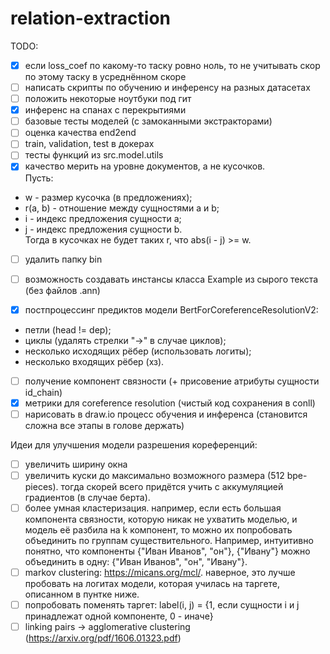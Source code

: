 # relation-extraction
TODO:
* [x] если loss_coef по какому-то таску ровно ноль, то не учитывать скор по этому таску в усреднённом скоре
* [ ] написать скрипты по обучению и инференсу на разных датасетах
* [ ] положить некоторые ноутбуки под гит
* [x] инференс на спанах с перекрытиями
* [ ] базовые тесты моделей (с замоканными экстракторами)
* [ ] оценка качества end2end
* [ ] train, validation, test в докерах
* [ ] тесты функций из src.model.utils
* [x] качество мерить на уровне документов, а не кусочков.  
Пусть:
* w - размер кусочка (в предложениях);
* r(a, b) - отношение между сущностями a и b;
* i - индекс предложения сущности a;
* j - индекс предложения сущности b.  
Тогда в кусочках не будет таких r, что abs(i - j) >= w.  
* [ ] удалить папку bin
* [ ] возможность создавать инстансы класса Example из сырого текста (без файлов .ann)

* [x] постпроцессинг предиктов модели BertForCoreferenceResolutionV2:
* петли (head != dep);
* циклы (удалять стрелки "->" в случае циклов);
* несколько исходящих рёбер (использовать логиты);
* несколько входящих рёбер (хз). 
* [ ] получение компонент связности (+ присовение атрибуты сущности id_chain)
* [x] метрики для coreference resolution (чистый код сохранения в conll)
* [ ] нарисовать в draw.io процесс обучения и инференса (становится сложна все этапы в голове держать)

Идеи для улучшения модели разрешения кореференций:
* [ ] увеличить ширину окна 
* [ ] увеличить куски до максимально возможного размера (512 bpe-pieces). тогда скорей всего придётся учить с аккумуляцией градиентов (в случае берта).
* [ ] более умная кластеризация. например, если есть большая компонента связности, 
которую никак не ухватить моделью, и модель её разбила на k компонент, 
то можно их попробовать объединить по группам существительного. 
Например, интуитивно понятно, что компоненты {"Иван Иванов", "он"}, {"Ивану"} можно объединить в одну: {"Иван Иванов", "он", "Ивану"}.
* [ ] markov clustering: https://micans.org/mcl/. наверное, это лучше пробовать на логитах модели, которая училась на таргете, описанном в пунтке ниже.
* [ ] попробовать поменять таргет: label(i, j) = {1, если сущности i и j принадлежат одной компоненте, 0 - иначе}
* [ ] linking pairs -> agglomerative clustering (https://arxiv.org/pdf/1606.01323.pdf)